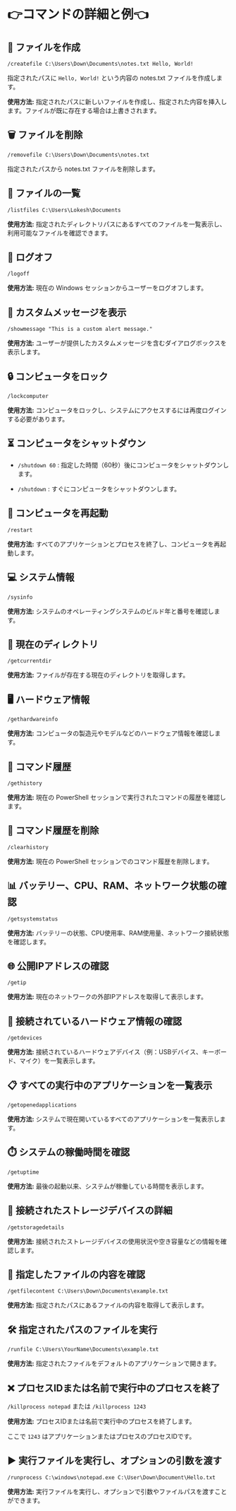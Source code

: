 # 👉コマンドの詳細と例👈

## 📝 ファイルを作成
`/createfile C:\Users\Down\Documents\notes.txt Hello, World!`

指定されたパスに `Hello, World!` という内容の notes.txt ファイルを作成します。

**使用方法:** 指定されたパスに新しいファイルを作成し、指定された内容を挿入します。ファイルが既に存在する場合は上書きされます。

## 🗑️ ファイルを削除
`/removefile C:\Users\Down\Documents\notes.txt`

指定されたパスから notes.txt ファイルを削除します。

## 📂 ファイルの一覧
`/listfiles C:\Users\Lokesh\Documents`

**使用方法:** 指定されたディレクトリパスにあるすべてのファイルを一覧表示し、利用可能なファイルを確認できます。

## 🔐 ログオフ
`/logoff`

**使用方法:** 現在の Windows セッションからユーザーをログオフします。

## 💬 カスタムメッセージを表示
`/showmessage "This is a custom alert message."`

**使用方法:** ユーザーが提供したカスタムメッセージを含むダイアログボックスを表示します。

## 🔒 コンピュータをロック
`/lockcomputer`

**使用方法:** コンピュータをロックし、システムにアクセスするには再度ログインする必要があります。

## ⏳ コンピュータをシャットダウン
- `/shutdown 60` : 指定した時間（60秒）後にコンピュータをシャットダウンします。

- `/shutdown` : すぐにコンピュータをシャットダウンします。

## 🔄 コンピュータを再起動
`/restart`

**使用方法:** すべてのアプリケーションとプロセスを終了し、コンピュータを再起動します。

## 💻 システム情報
`/sysinfo`

**使用方法:** システムのオペレーティングシステムのビルド年と番号を確認します。

## 📁 現在のディレクトリ
`/getcurrentdir`

**使用方法:** ファイルが存在する現在のディレクトリを取得します。

## 🖥️ ハードウェア情報
`/gethardwareinfo`

**使用方法:** コンピュータの製造元やモデルなどのハードウェア情報を確認します。

## 📝 コマンド履歴
`/gethistory`

**使用方法:** 現在の PowerShell セッションで実行されたコマンドの履歴を確認します。

## 🧹 コマンド履歴を削除
`/clearhistory`

**使用方法:** 現在の PowerShell セッションでのコマンド履歴を削除します。

## 📊 バッテリー、CPU、RAM、ネットワーク状態の確認
`/getsystemstatus`

**使用方法:** バッテリーの状態、CPU使用率、RAM使用量、ネットワーク接続状態を確認します。

## 🌐 公開IPアドレスの確認
`/getip`

**使用方法:** 現在のネットワークの外部IPアドレスを取得して表示します。

## 🔌 接続されているハードウェア情報の確認
`/getdevices`

**使用方法:** 接続されているハードウェアデバイス（例：USBデバイス、キーボード、マイク）を一覧表示します。

## 📋 すべての実行中のアプリケーションを一覧表示
`/getopenedapplications`

**使用方法:** システムで現在開いているすべてのアプリケーションを一覧表示します。

## ⏱️ システムの稼働時間を確認
`/getuptime`

**使用方法:** 最後の起動以来、システムが稼働している時間を表示します。

## 💾 接続されたストレージデバイスの詳細
`/getstoragedetails`

**使用方法:** 接続されたストレージデバイスの使用状況や空き容量などの情報を確認します。

## 📄 指定したファイルの内容を確認
`/getfilecontent C:\Users\Down\Documents\example.txt`

**使用方法:** 指定されたパスにあるファイルの内容を取得して表示します。

## 🛠️ 指定されたパスのファイルを実行
`/runfile C:\Users\YourName\Documents\example.txt`

**使用方法:** 指定されたファイルをデフォルトのアプリケーションで開きます。

## ❌ プロセスIDまたは名前で実行中のプロセスを終了
`/killprocess notepad` または `/killprocess 1243`

**使用方法:** プロセスIDまたは名前で実行中のプロセスを終了します。

ここで `1243` はアプリケーションまたはプロセスのプロセスIDです。

## ▶️ 実行ファイルを実行し、オプションの引数を渡す
`/runprocess C:\windows\notepad.exe C:\User\Down\Document\Hello.txt`

**使用方法:** 実行ファイルを実行し、オプションで引数やファイルパスを渡すことができます。
